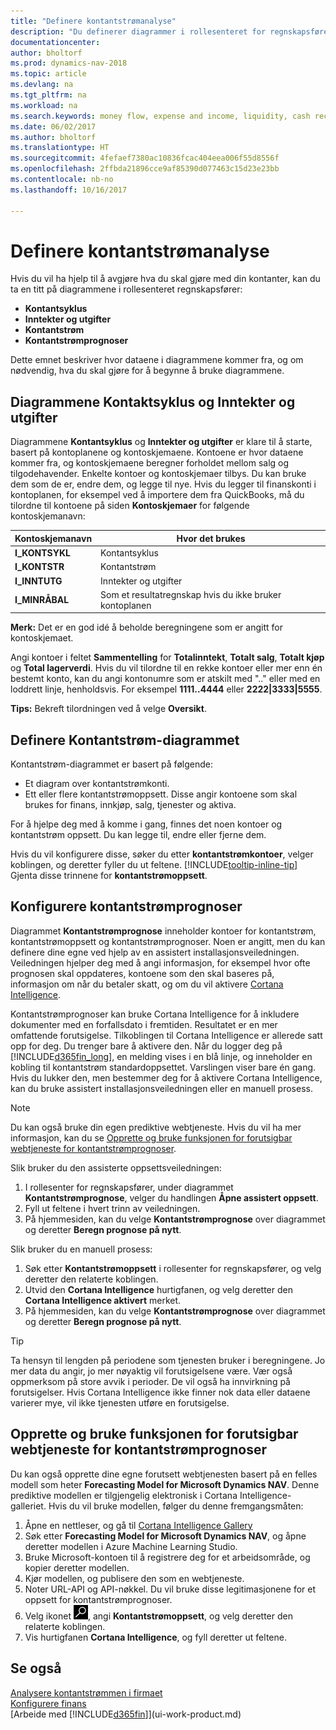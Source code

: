```yaml
---
title: "Definere kontantstrømanalyse"
description: "Du definerer diagrammer i rollesenteret for regnskapsfører for å bidra til å analysere pengestrømmen i virksomheten, inkludert utgifter, inntekter, likviditet og innbetalinger minus utbetalinger."
documentationcenter: 
author: bholtorf
ms.prod: dynamics-nav-2018
ms.topic: article
ms.devlang: na
ms.tgt_pltfrm: na
ms.workload: na
ms.search.keywords: money flow, expense and income, liquidity, cash receipts minus cash payments, Cartera, funds
ms.date: 06/02/2017
ms.author: bholtorf
ms.translationtype: HT
ms.sourcegitcommit: 4fefaef7380ac10836fcac404eea006f55d8556f
ms.openlocfilehash: 2ffbda21896cce9af85390d077463c15d23e23bb
ms.contentlocale: nb-no
ms.lasthandoff: 10/16/2017

---
```

# <a name="setting-up-cash-flow-analysis"></a>Definere kontantstrømanalyse
Hvis du vil ha hjelp til å avgjøre hva du skal gjøre med din kontanter, kan du ta en titt på diagrammene i rollesenteret regnskapsfører:  

* **Kontantsyklus**  
* **Inntekter og utgifter**  
* **Kontantstrøm**  
* **Kontantstrømprognoser**  

Dette emnet beskriver hvor dataene i diagrammene kommer fra, og om nødvendig, hva du skal gjøre for å begynne å bruke diagrammene.  

## <a name="the-cash-cycle-and-income--expense-charts"></a>Diagrammene Kontaktsyklus og Inntekter og utgifter
Diagrammene **Kontantsyklus** og **Inntekter og utgifter** er klare til å starte, basert på kontoplanene og kontoskjemaene. Kontoene er hvor dataene kommer fra, og kontoskjemaene beregner forholdet mellom salg og tilgodehavender. Enkelte kontoer og kontoskjemaer tilbys. Du kan bruke dem som de er, endre dem, og legge til nye. Hvis du legger til finanskonti i kontoplanen, for eksempel ved å importere dem fra QuickBooks, må du tilordne til kontoene på siden **Kontoskjemaer** for følgende kontoskjemanavn:  

| Kontoskjemanavn | Hvor det brukes |
| --- | --- |
| **I_KONTSYKL** |Kontantsyklus |
| **I_KONTSTR** |Kontantstrøm |
| **I_INNTUTG** |Inntekter og utgifter |
| **I_MINRÅBAL** |Som et resultatregnskap hvis du ikke bruker kontoplanen |

**Merk:** Det er en god idé å beholde beregningene som er angitt for kontoskjemaet.  

Angi kontoer i feltet **Sammentelling** for **Totalinntekt**, **Totalt salg**, **Totalt kjøp** og **Total lagerverdi**. Hvis du vil tilordne til en rekke kontoer eller mer enn én bestemt konto, kan du angi kontonumre som er atskilt med ".." eller med en loddrett linje, henholdsvis. For eksempel **1111..4444** eller **2222|3333|5555**.  

**Tips:** Bekreft tilordningen ved å velge **Oversikt**.  

## <a name="set-up-the-cash-flow-chart"></a>Definere Kontantstrøm-diagrammet
Kontantstrøm-diagrammet er basert på følgende:  

* Et diagram over kontantstrømkonti.
* Ett eller flere kontantstrømoppsett. Disse angir kontoene som skal brukes for finans, innkjøp, salg, tjenester og aktiva.  

For å hjelpe deg med å komme i gang, finnes det noen kontoer og kontantstrøm oppsett. Du kan legge til, endre eller fjerne dem.  

Hvis du vil konfigurere disse, søker du etter **kontantstrømkontoer**, velger koblingen, og deretter fyller du ut feltene. [!INCLUDE[tooltip-inline-tip](includes/tooltip-inline-tip_md.md)] Gjenta disse trinnene for **kontantstrømoppsett**.  

## <a name="set-up-cash-flow-forecasts"></a>Konfigurere kontantstrømprognoser
Diagrammet **Kontantstrømprognose** inneholder kontoer for kontantstrøm, kontantstrømoppsett og kontantstrømprognoser. Noen er angitt, men du kan definere dine egne ved hjelp av en assistert installasjonsveiledningen. Veiledningen hjelper deg med å angi informasjon, for eksempel hvor ofte prognosen skal oppdateres, kontoene som den skal baseres på, informasjon om når du betaler skatt, og om du vil aktivere [Cortana Intelligence](https://www.microsoft.com/en-us/cloud-platform/what-is-cortana-intelligence-suite).  

Kontantstrømprognoser kan bruke Cortana Intelligence for å inkludere dokumenter med en forfallsdato i fremtiden. Resultatet er en mer omfattende forutsigelse. Tilkoblingen til Cortana Intelligence er allerede satt opp for deg. Du trenger bare å aktivere den. Når du logger deg på [!INCLUDE[d365fin_long](includes/d365fin_long_md.md)], en melding vises i en blå linje, og inneholder en kobling til kontantstrøm standardoppsettet. Varslingen viser bare én gang. Hvis du lukker den, men bestemmer deg for å aktivere Cortana Intelligence, kan du bruke assistert installasjonsveiledningen eller en manuell prosess.  

> [!NOTE]  
>   Du kan også bruke din egen prediktive webtjeneste. Hvis du vil ha mer informasjon, kan du se [Opprette og bruke funksjonen for forutsigbar webtjeneste for kontantstrømprognoser](#AnchorText).  

Slik bruker du den assisterte oppsettsveiledningen:  

1. I rollesenter for regnskapsfører, under diagrammet **Kontantstrømprognose**, velger du handlingen **Åpne assistert oppsett**.  
2. Fyll ut feltene i hvert trinn av veiledningen.  
3. På hjemmesiden, kan du velge **Kontantstrømprognose** over diagrammet og deretter **Beregn prognose på nytt**.  

Slik bruker du en manuell prosess:  

1. Søk etter **Kontantstrømoppsett** i rollesenter for regnskapsfører, og velg deretter den relaterte koblingen.  
2. Utvid den **Cortana Intelligence** hurtigfanen, og velg deretter den **Cortana Intelligence aktivert** merket.  
3. På hjemmesiden, kan du velge **Kontantstrømprognose** over diagrammet og deretter **Beregn prognose på nytt**.  

> [!TIP]  
>   Ta hensyn til lengden på periodene som tjenesten bruker i beregningene. Jo mer data du angir, jo mer nøyaktig vil forutsigelsene være. Vær også oppmerksom på store avvik i perioder. De vil også ha innvirkning på forutsigelser. Hvis Cortana Intelligence ikke finner nok data eller dataene varierer mye, vil ikke tjenesten utføre en forutsigelse.  

## <a name="AnchorText"> </a>Opprette og bruke funksjonen for forutsigbar webtjeneste for kontantstrømprognoser
Du kan også opprette dine egne forutsett webtjenesten basert på en felles modell som heter **Forecasting Model for Microsoft Dynamics NAV**. Denne prediktive modellen er tilgjengelig elektronisk i Cortana Intelligence-galleriet. Hvis du vil bruke modellen, følger du denne fremgangsmåten:  

1. Åpne en nettleser, og gå til [Cortana Intelligence Gallery](https://go.microsoft.com/fwlink/?linkid=828352)  
2. Søk etter **Forecasting Model for Microsoft Dynamics NAV**, og åpne deretter modellen i Azure Machine Learning Studio.  
3. Bruke Microsoft-kontoen til å registrere deg for et arbeidsområde, og kopier deretter modellen.  
4. Kjør modellen, og publisere den som en webtjeneste.  
5. Noter URL-API og API-nøkkel. Du vil bruke disse legitimasjonene for et oppsett for kontantstrømprognoser.  
6. Velg ikonet ![Søk etter side eller rapport](media/ui-search/search_small.png "Søk etter side eller rapport"), angi **Kontantstrømoppsett**, og velg deretter den relaterte koblingen.  
7. Vis hurtigfanen **Cortana Intelligence**, og fyll deretter ut feltene.  

## <a name="see-also"></a>Se også
[Analysere kontantstrømmen i firmaet](finance-analyze-cash-flow.md)  
[Konfigurere finans](finance-setup-finance.md)  
[Arbeide med [!INCLUDE[d365fin](includes/d365fin_md.md)]](ui-work-product.md)

